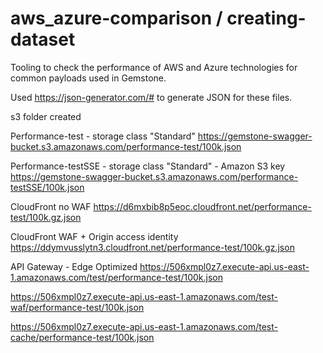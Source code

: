 # aws_azure-comparison / creating-dataset
Tooling to check the performance of AWS and Azure technologies for common payloads used in Gemstone.

Used https://json-generator.com/# to generate JSON for these files.

s3 folder created

Performance-test - storage class "Standard"
https://gemstone-swagger-bucket.s3.amazonaws.com/performance-test/100k.json

Performance-testSSE - storage class "Standard" - Amazon S3 key
https://gemstone-swagger-bucket.s3.amazonaws.com/performance-testSSE/100k.json

CloudFront no WAF
https://d6mxbib8p5eoc.cloudfront.net/performance-test/100k.gz.json

CloudFront WAF + Origin access identity
https://ddymvusslytn3.cloudfront.net/performance-test/100k.gz.json

API Gateway - Edge Optimized
https://506xmpl0z7.execute-api.us-east-1.amazonaws.com/test/performance-test/100k.json

https://506xmpl0z7.execute-api.us-east-1.amazonaws.com/test-waf/performance-test/100k.json

https://506xmpl0z7.execute-api.us-east-1.amazonaws.com/test-cache/performance-test/100k.json